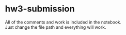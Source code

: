 # hw3-submission
All of the comments and work is included in the notebook.  
Just change the file path and everything will work.
